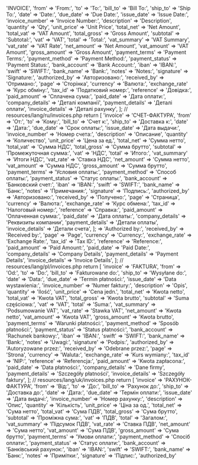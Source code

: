 <?php

// resources/lang/en/invoices.php
return [
    'invoice' => 'INVOICE',
    'from' => 'From:',
    'to' => 'To:',
    'bill_to' => 'Bill To:',
    'ship_to' => 'Ship To:',
    'date' => 'Date:',
    'due_date' => 'Due Date:',
    'issue_date' => 'Issue Date:',
    'invoice_number' => 'Invoice Number:',
    'description' => 'Description',
    'quantity' => 'Qty',
    'unit_price' => 'Unit Price',
    'total_net' => 'Net Amount',
    'total_vat' => 'VAT Amount',
    'total_gross' => 'Gross Amount',
    'subtotal' => 'Subtotal:',
    'vat' => 'VAT',
    'total' => 'Total:',
    'vat_summary' => 'VAT Summary',
    'vat_rate' => 'VAT Rate',
    'net_amount' => 'Net Amount',
    'vat_amount' => 'VAT Amount',
    'gross_amount' => 'Gross Amount',
    'payment_terms' => 'Payment Terms:',
    'payment_method' => 'Payment Method:',
    'payment_status' => 'Payment Status:',
    'bank_account' => 'Bank Account:',
    'iban' => 'IBAN:',
    'swift' => 'SWIFT:',
    'bank_name' => 'Bank:',
    'notes' => 'Notes:',
    'signature' => 'Signature:',
    'authorized_by' => 'Авторизовано:',
    'received_by' => 'Отримано:',
    'page' => 'Сторінка',
    'currency' => 'Валюта:',
    'exchange_rate' => 'Курс обміну:',
    'tax_id' => 'Податковий номер:',
    'reference' => 'Довідка:',
    'paid_amount' => 'Сплачена сума:',
    'paid_date' => 'Дата оплати:',
    'company_details' => 'Деталі компанії',
    'payment_details' => 'Деталі оплати',
    'invoice_details' => 'Деталі рахунку',
];

// resources/lang/ru/invoices.php
return [
    'invoice' => 'СЧЕТ-ФАКТУРА',
    'from' => 'От:',
    'to' => 'Кому:',
    'bill_to' => 'Счет к:',
    'ship_to' => 'Доставка к:',
    'date' => 'Дата:',
    'due_date' => 'Срок оплаты:',
    'issue_date' => 'Дата выдачи:',
    'invoice_number' => 'Номер счета:',
    'description' => 'Описание',
    'quantity' => 'Количество',
    'unit_price' => 'Цена за ед.',
    'total_net' => 'Сумма нетто',
    'total_vat' => 'Сумма НДС',
    'total_gross' => 'Сумма брутто',
    'subtotal' => 'Промежуточная сумма:',
    'vat' => 'НДС',
    'total' => 'Итого:',
    'vat_summary' => 'Итоги НДС',
    'vat_rate' => 'Ставка НДС',
    'net_amount' => 'Сумма нетто',
    'vat_amount' => 'Сумма НДС',
    'gross_amount' => 'Сумма брутто',
    'payment_terms' => 'Условия оплаты:',
    'payment_method' => 'Способ оплаты:',
    'payment_status' => 'Статус оплаты:',
    'bank_account' => 'Банковский счет:',
    'iban' => 'IBAN:',
    'swift' => 'SWIFT:',
    'bank_name' => 'Банк:',
    'notes' => 'Примечания:',
    'signature' => 'Подпись:',
    'authorized_by' => 'Авторизовано:',
    'received_by' => 'Получено:',
    'page' => 'Страница',
    'currency' => 'Валюта:',
    'exchange_rate' => 'Курс обмена:',
    'tax_id' => 'Налоговый номер:',
    'reference' => 'Справка:',
    'paid_amount' => 'Оплаченная сумма:',
    'paid_date' => 'Дата оплаты:',
    'company_details' => 'Реквизиты компании',
    'payment_details' => 'Детали оплаты',
    'invoice_details' => 'Детали счета',
]; => 'Authorized by:',
    'received_by' => 'Received by:',
    'page' => 'Page',
    'currency' => 'Currency:',
    'exchange_rate' => 'Exchange Rate:',
    'tax_id' => 'Tax ID:',
    'reference' => 'Reference:',
    'paid_amount' => 'Paid Amount:',
    'paid_date' => 'Paid Date:',
    'company_details' => 'Company Details',
    'payment_details' => 'Payment Details',
    'invoice_details' => 'Invoice Details',
];

// resources/lang/pl/invoices.php
return [
    'invoice' => 'FAKTURA',
    'from' => 'Od:',
    'to' => 'Do:',
    'bill_to' => 'Fakturowane do:',
    'ship_to' => 'Wysyłane do:',
    'date' => 'Data:',
    'due_date' => 'Termin płatności:',
    'issue_date' => 'Data wystawienia:',
    'invoice_number' => 'Numer faktury:',
    'description' => 'Opis',
    'quantity' => 'Ilość',
    'unit_price' => 'Cena jedn.',
    'total_net' => 'Kwota netto',
    'total_vat' => 'Kwota VAT',
    'total_gross' => 'Kwota brutto',
    'subtotal' => 'Suma częściowa:',
    'vat' => 'VAT',
    'total' => 'Suma:',
    'vat_summary' => 'Podsumowanie VAT',
    'vat_rate' => 'Stawka VAT',
    'net_amount' => 'Kwota netto',
    'vat_amount' => 'Kwota VAT',
    'gross_amount' => 'Kwota brutto',
    'payment_terms' => 'Warunki płatności:',
    'payment_method' => 'Sposób płatności:',
    'payment_status' => 'Status płatności:',
    'bank_account' => 'Rachunek bankowy:',
    'iban' => 'IBAN:',
    'swift' => 'SWIFT:',
    'bank_name' => 'Bank:',
    'notes' => 'Uwagi:',
    'signature' => 'Podpis:',
    'authorized_by' => 'Autoryzowane przez:',
    'received_by' => 'Odebrane przez:',
    'page' => 'Strona',
    'currency' => 'Waluta:',
    'exchange_rate' => 'Kurs wymiany:',
    'tax_id' => 'NIP:',
    'reference' => 'Referencja:',
    'paid_amount' => 'Kwota zapłacona:',
    'paid_date' => 'Data płatności:',
    'company_details' => 'Dane firmy',
    'payment_details' => 'Szczegóły płatności',
    'invoice_details' => 'Szczegóły faktury',
];

// resources/lang/uk/invoices.php
return [
    'invoice' => 'РАХУНОК-ФАКТУРА',
    'from' => 'Від:',
    'to' => 'До:',
    'bill_to' => 'Рахунок до:',
    'ship_to' => 'Доставка до:',
    'date' => 'Дата:',
    'due_date' => 'Термін оплати:',
    'issue_date' => 'Дата видачі:',
    'invoice_number' => 'Номер рахунку:',
    'description' => 'Опис',
    'quantity' => 'Кількість',
    'unit_price' => 'Ціна за од.',
    'total_net' => 'Сума нетто',
    'total_vat' => 'Сума ПДВ',
    'total_gross' => 'Сума брутто',
    'subtotal' => 'Проміжна сума:',
    'vat' => 'ПДВ',
    'total' => 'Загалом:',
    'vat_summary' => 'Підсумок ПДВ',
    'vat_rate' => 'Ставка ПДВ',
    'net_amount' => 'Сума нетто',
    'vat_amount' => 'Сума ПДВ',
    'gross_amount' => 'Сума брутто',
    'payment_terms' => 'Умови оплати:',
    'payment_method' => 'Спосіб оплати:',
    'payment_status' => 'Статус оплати:',
    'bank_account' => 'Банківський рахунок:',
    'iban' => 'IBAN:',
    'swift' => 'SWIFT:',
    'bank_name' => 'Банк:',
    'notes' => 'Примітки:',
    'signature' => 'Підпис:',
    'authorized_by'
